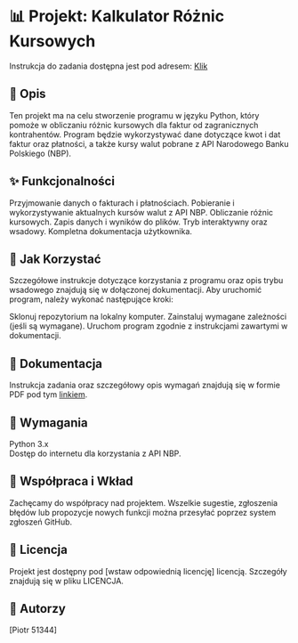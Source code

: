 
# 📊 Projekt: Kalkulator Różnic Kursowych
Instrukcja do zadania dostępna jest pod adresem: [Klik](https://github.com/specsxc/program-do-faktur/blob/main/instruction.pdf)

## 📝 Opis
Ten projekt ma na celu stworzenie programu w języku Python, który pomoże w obliczaniu różnic kursowych dla faktur od zagranicznych kontrahentów. Program będzie wykorzystywać dane dotyczące kwot i dat faktur oraz płatności, a także kursy walut pobrane z API Narodowego Banku Polskiego (NBP).

## ✨ Funkcjonalności
Przyjmowanie danych o fakturach i płatnościach.
Pobieranie i wykorzystywanie aktualnych kursów walut z API NBP.
Obliczanie różnic kursowych.
Zapis danych i wyników do plików.
Tryb interaktywny oraz wsadowy.
Kompletna dokumentacja użytkownika.
## 🚀 Jak Korzystać
Szczegółowe instrukcje dotyczące korzystania z programu oraz opis trybu wsadowego znajdują się w dołączonej dokumentacji. Aby uruchomić program, należy wykonać następujące kroki:

Sklonuj repozytorium na lokalny komputer.
Zainstaluj wymagane zależności (jeśli są wymagane).
Uruchom program zgodnie z instrukcjami zawartymi w dokumentacji.
## 📖 Dokumentacja
Instrukcja zadania oraz szczegółowy opis wymagań znajdują się w formie PDF pod tym [linkiem](https://github.com/specsxc/program-do-faktur/blob/main/instruction.pdf).

## 🔧 Wymagania
Python 3.x<br>
Dostęp do internetu dla korzystania z API NBP.
## 🤝 Współpraca i Wkład
Zachęcamy do współpracy nad projektem. Wszelkie sugestie, zgłoszenia błędów lub propozycje nowych funkcji można przesyłać poprzez system zgłoszeń GitHub.

## 📜 Licencja
Projekt jest dostępny pod [wstaw odpowiednią licencję] licencją. Szczegóły znajdują się w pliku LICENCJA.

## 👥 Autorzy
[Piotr 51344]
